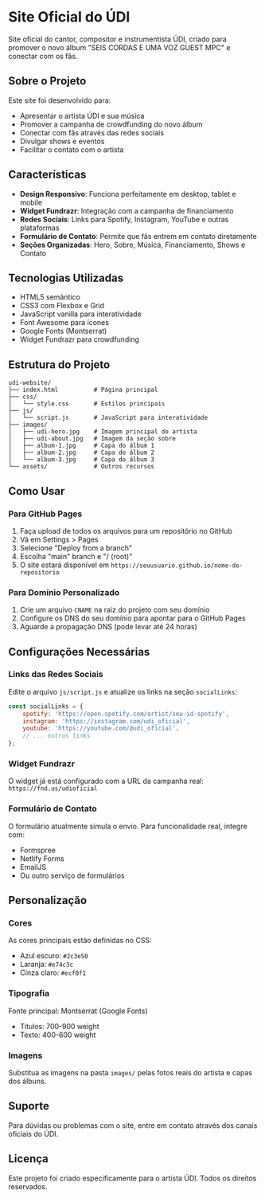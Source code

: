 # Site Oficial do ÚDI

Site oficial do cantor, compositor e instrumentista ÚDI, criado para promover o novo álbum "SEIS CORDAS E UMA VOZ GUEST MPC" e conectar com os fãs.

## Sobre o Projeto

Este site foi desenvolvido para:
- Apresentar o artista ÚDI e sua música
- Promover a campanha de crowdfunding do novo álbum
- Conectar com fãs através das redes sociais
- Divulgar shows e eventos
- Facilitar o contato com o artista

## Características

- **Design Responsivo**: Funciona perfeitamente em desktop, tablet e mobile
- **Widget Fundrazr**: Integração com a campanha de financiamento
- **Redes Sociais**: Links para Spotify, Instagram, YouTube e outras plataformas
- **Formulário de Contato**: Permite que fãs entrem em contato diretamente
- **Seções Organizadas**: Hero, Sobre, Música, Financiamento, Shows e Contato

## Tecnologias Utilizadas

- HTML5 semântico
- CSS3 com Flexbox e Grid
- JavaScript vanilla para interatividade
- Font Awesome para ícones
- Google Fonts (Montserrat)
- Widget Fundrazr para crowdfunding

## Estrutura do Projeto

```
udi-website/
├── index.html          # Página principal
├── css/
│   └── style.css       # Estilos principais
├── js/
│   └── script.js       # JavaScript para interatividade
├── images/
│   ├── udi-hero.jpg    # Imagem principal do artista
│   ├── udi-about.jpg   # Imagem da seção sobre
│   ├── album-1.jpg     # Capa do álbum 1
│   ├── album-2.jpg     # Capa do álbum 2
│   └── album-3.jpg     # Capa do álbum 3
└── assets/             # Outros recursos
```

## Como Usar

### Para GitHub Pages

1. Faça upload de todos os arquivos para um repositório no GitHub
2. Vá em Settings > Pages
3. Selecione "Deploy from a branch"
4. Escolha "main" branch e "/ (root)"
5. O site estará disponível em `https://seuusuario.github.io/nome-do-repositorio`

### Para Domínio Personalizado

1. Crie um arquivo `CNAME` na raiz do projeto com seu domínio
2. Configure os DNS do seu domínio para apontar para o GitHub Pages
3. Aguarde a propagação DNS (pode levar até 24 horas)

## Configurações Necessárias

### Links das Redes Sociais

Edite o arquivo `js/script.js` e atualize os links na seção `socialLinks`:

```javascript
const socialLinks = {
    spotify: 'https://open.spotify.com/artist/seu-id-spotify',
    instagram: 'https://instagram.com/udi_oficial',
    youtube: 'https://youtube.com/@udi_oficial',
    // ... outros links
};
```

### Widget Fundrazr

O widget já está configurado com a URL da campanha real:
`https://fnd.us/udioficial`

### Formulário de Contato

O formulário atualmente simula o envio. Para funcionalidade real, integre com:
- Formspree
- Netlify Forms
- EmailJS
- Ou outro serviço de formulários

## Personalização

### Cores

As cores principais estão definidas no CSS:
- Azul escuro: `#2c3e50`
- Laranja: `#e74c3c`
- Cinza claro: `#ecf0f1`

### Tipografia

Fonte principal: Montserrat (Google Fonts)
- Títulos: 700-900 weight
- Texto: 400-600 weight

### Imagens

Substitua as imagens na pasta `images/` pelas fotos reais do artista e capas dos álbuns.

## Suporte

Para dúvidas ou problemas com o site, entre em contato através dos canais oficiais do ÚDI.

## Licença

Este projeto foi criado especificamente para o artista ÚDI. Todos os direitos reservados.

